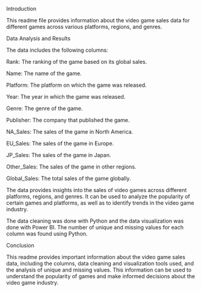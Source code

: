 Introduction

This readme file provides information about the video game sales data for different games across various platforms, regions, and genres.

Data Analysis and Results

The data includes the following columns:

Rank: The ranking of the game based on its global sales.

Name: The name of the game.

Platform: The platform on which the game was released.

Year: The year in which the game was released.

Genre: The genre of the game.

Publisher: The company that published the game.

NA_Sales: The sales of the game in North America.

EU_Sales: The sales of the game in Europe.

JP_Sales: The sales of the game in Japan.

Other_Sales: The sales of the game in other regions.

Global_Sales: The total sales of the game globally.

The data provides insights into the sales of video games across different platforms, regions, and genres. It can be used to analyze the popularity of certain games and platforms, as well as to identify trends in the video game industry.

The data cleaning was done with Python and the data visualization was done with Power BI. The number of unique and missing values for each column was found using Python.

Conclusion

This readme provides important information about the video game sales data, including the columns, data cleaning and visualization tools used, and the analysis of unique and missing values. This information can be used to understand the popularity of games and make informed decisions about the video game industry.
